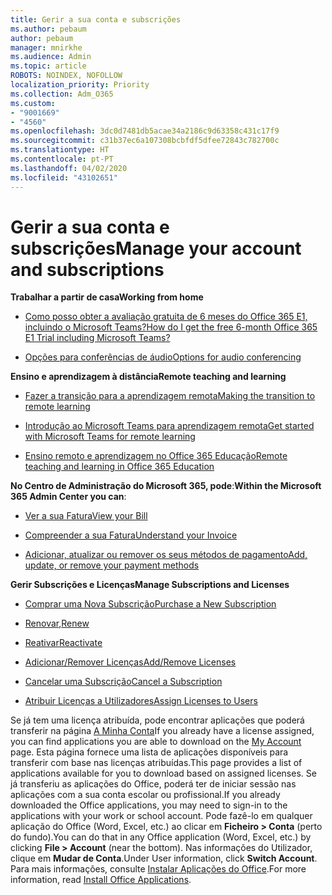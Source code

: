 ```yaml
---
title: Gerir a sua conta e subscrições
ms.author: pebaum
author: pebaum
manager: mnirkhe
ms.audience: Admin
ms.topic: article
ROBOTS: NOINDEX, NOFOLLOW
localization_priority: Priority
ms.collection: Adm_O365
ms.custom:
- "9001669"
- "4560"
ms.openlocfilehash: 3dc0d7481db5acae34a2186c9d63358c431c17f9
ms.sourcegitcommit: c31b37ec6a107308bcbfdf5dfee72843c782700c
ms.translationtype: HT
ms.contentlocale: pt-PT
ms.lasthandoff: 04/02/2020
ms.locfileid: "43102651"
---
```

# <a name="manage-your-account-and-subscriptions"></a><span data-ttu-id="25ded-102">Gerir a sua conta e subscrições</span><span class="sxs-lookup"><span data-stu-id="25ded-102">Manage your account and subscriptions</span></span>

<span data-ttu-id="25ded-103">**Trabalhar a partir de casa**</span><span class="sxs-lookup"><span data-stu-id="25ded-103">**Working from home**</span></span>
- [<span data-ttu-id="25ded-104">Como posso obter a avaliação gratuita de 6 meses do Office 365 E1, incluindo o Microsoft Teams?</span><span class="sxs-lookup"><span data-stu-id="25ded-104">How do I get the free 6-month Office 365 E1 Trial including Microsoft Teams?</span></span>](https://docs.microsoft.com/MicrosoftTeams/e1-trial-license)

- [<span data-ttu-id="25ded-105">Opções para conferências de áudio</span><span class="sxs-lookup"><span data-stu-id="25ded-105">Options for audio conferencing</span></span>](https://docs.microsoft.com/alchemyinsights/options-for-audio-conferencing)

<span data-ttu-id="25ded-106">**Ensino e aprendizagem à distância**</span><span class="sxs-lookup"><span data-stu-id="25ded-106">**Remote teaching and learning**</span></span>

- [<span data-ttu-id="25ded-107">Fazer a transição para a aprendizagem remota</span><span class="sxs-lookup"><span data-stu-id="25ded-107">Making the transition to remote learning</span></span>](https://www.microsoft.com/education/remote-learning)

- [<span data-ttu-id="25ded-108">Introdução ao Microsoft Teams para aprendizagem remota</span><span class="sxs-lookup"><span data-stu-id="25ded-108">Get started with Microsoft Teams for remote learning</span></span>](https://docs.microsoft.com/MicrosoftTeams/remote-learning-edu)

- [<span data-ttu-id="25ded-109">Ensino remoto e aprendizagem no Office 365 Educação</span><span class="sxs-lookup"><span data-stu-id="25ded-109">Remote teaching and learning in Office 365 Education</span></span>](https://docs.microsoft.com/MicrosoftTeams/remote-learning-edu)

<span data-ttu-id="25ded-110">**No Centro de Administração do Microsoft 365, pode**:</span><span class="sxs-lookup"><span data-stu-id="25ded-110">**Within the Microsoft 365 Admin Center you can**:</span></span> 

- [<span data-ttu-id="25ded-111">Ver a sua Fatura</span><span class="sxs-lookup"><span data-stu-id="25ded-111">View your Bill</span></span>](https://docs.microsoft.com/microsoft-365/commerce/billing-and-payments/view-your-bill-or-invoice) 

- [<span data-ttu-id="25ded-112">Compreender a sua Fatura</span><span class="sxs-lookup"><span data-stu-id="25ded-112">Understand your Invoice</span></span>](https://docs.microsoft.com/microsoft-365/commerce/billing-and-payments/understand-your-invoice)

- [<span data-ttu-id="25ded-113">Adicionar, atualizar ou remover os seus métodos de pagamento</span><span class="sxs-lookup"><span data-stu-id="25ded-113">Add, update, or remove your payment methods</span></span>](https://docs.microsoft.com/microsoft-365/commerce/billing-and-payments/add-update-or-remove-credit-card-or-bank-account)

<span data-ttu-id="25ded-114">**Gerir Subscrições e Licenças**</span><span class="sxs-lookup"><span data-stu-id="25ded-114">**Manage Subscriptions and Licenses**</span></span> 

- [<span data-ttu-id="25ded-115">Comprar uma Nova Subscrição</span><span class="sxs-lookup"><span data-stu-id="25ded-115">Purchase a New Subscription</span></span>](https://docs.microsoft.com/microsoft-365/commerce/subscriptions/upgrade-to-different-plan)

- <span data-ttu-id="25ded-116">[Renovar](https://docs.microsoft.com/microsoft-365/commerce/subscriptions/renew-your-subscription),</span><span class="sxs-lookup"><span data-stu-id="25ded-116">[Renew](https://docs.microsoft.com/microsoft-365/commerce/subscriptions/renew-your-subscription)</span></span> 

- [<span data-ttu-id="25ded-117">Reativar</span><span class="sxs-lookup"><span data-stu-id="25ded-117">Reactivate</span></span>](https://docs.microsoft.com/microsoft-365/commerce/subscriptions/reactivate-your-subscription)

- [<span data-ttu-id="25ded-118">Adicionar/Remover Licenças</span><span class="sxs-lookup"><span data-stu-id="25ded-118">Add/Remove Licenses</span></span>](https://docs.microsoft.com/microsoft-365/commerce/licenses/buy-licenses)

- [<span data-ttu-id="25ded-119">Cancelar uma Subscrição</span><span class="sxs-lookup"><span data-stu-id="25ded-119">Cancel a Subscription</span></span>](https://docs.microsoft.com/microsoft-365/commerce/subscriptions/cancel-your-subscription)

- [<span data-ttu-id="25ded-120">Atribuir Licenças a Utilizadores</span><span class="sxs-lookup"><span data-stu-id="25ded-120">Assign Licenses to Users</span></span>](https://docs.microsoft.com/microsoft-365/admin/manage/assign-licenses-to-users)

<span data-ttu-id="25ded-121">Se já tem uma licença atribuída, pode encontrar aplicações que poderá transferir na página [A Minha Conta](https://portal.office.com/account/#installs)</span><span class="sxs-lookup"><span data-stu-id="25ded-121">If you already have a license assigned, you can find applications you are able to download on the [My Account](https://portal.office.com/account/#installs) page.</span></span> <span data-ttu-id="25ded-122">Esta página fornece uma lista de aplicações disponíveis para transferir com base nas licenças atribuídas.</span><span class="sxs-lookup"><span data-stu-id="25ded-122">This page provides a list of applications available for you to download based on assigned licenses.</span></span> <span data-ttu-id="25ded-123">Se já transferiu as aplicações do Office, poderá ter de iniciar sessão nas aplicações com a sua conta escolar ou profissional.</span><span class="sxs-lookup"><span data-stu-id="25ded-123">If you already downloaded the Office applications, you may need to sign-in to the applications with your work or school account.</span></span> <span data-ttu-id="25ded-124">Pode fazê-lo em qualquer aplicação do Office (Word, Excel, etc.) ao clicar em **Ficheiro > Conta** (perto do fundo).</span><span class="sxs-lookup"><span data-stu-id="25ded-124">You can do that in any Office application (Word, Excel, etc.) by clicking **File > Account** (near the bottom).</span></span> <span data-ttu-id="25ded-125">Nas informações do Utilizador, clique em **Mudar de Conta**.</span><span class="sxs-lookup"><span data-stu-id="25ded-125">Under User information, click **Switch Account**.</span></span> <span data-ttu-id="25ded-126">Para mais informações, consulte [Instalar Aplicações do Office](https://docs.microsoft.com/microsoft-365/admin/setup/install-applications).</span><span class="sxs-lookup"><span data-stu-id="25ded-126">For more information, read [Install Office Applications](https://docs.microsoft.com/microsoft-365/admin/setup/install-applications).</span></span> 
